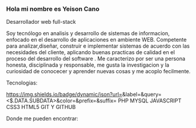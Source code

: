 ### Hola mi nombre es Yeison Cano

Desarrollador web full-stack

Soy tecnólogo en analisis y desarrollo de sistemas de informacion, enfocado en el desarrollo de aplicaciones en ambiente WEB. Competente para analizar,diseñar, construir e implementar sistemas de acuerdo con las necesidades del cliente, aplicando buenas practicas de calidad en el proceso del desarrollo
del software .
Me caracterizo por ser una persona honesta, disciplinada y responsable, me gusta la investigacion y la curiosidad de conocecer y aprender nuevas cosas y me acoplo fecilmente.

Tecnologias:

https://img.shields.io/badge/dynamic/json?url=<URL>&label=<LABEL>&query=<$.DATA.SUBDATA>&color=<COLOR>&prefix=<PREFIX>&suffix=<SUFFIX>
PHP
MYSQL
JAVASCRIPT
CSS3
HTML5
GIT Y GITHUB

Donde me pueden encontrar:




<!--
**YeisonC/YeisonC** is a ✨ _special_ ✨ repository because its `README.md` (this file) appears on your GitHub profile.

Here are some ideas to get you started:

- 🔭 I’m currently working on ...
- 🌱 I’m currently learning ...
- 👯 I’m looking to collaborate on ...
- 🤔 I’m looking for help with ...
- 💬 Ask me about ...
- 📫 How to reach me: ...
- 😄 Pronouns: ...
- ⚡ Fun fact: ...
-->
